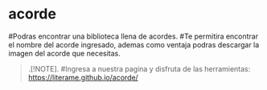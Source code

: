 # acorde

#Podras encontrar una biblioteca llena de acordes. 
#Te permitira encontrar el nombre del acorde ingresado, ademas como ventaja podras descargar la imagen del acorde que necesitas.

> .[!NOTE].
> #Ingresa a nuestra pagina y disfruta de las herramientas:
> https://literame.github.io/acorde/
